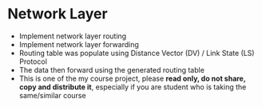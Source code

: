 # Network Layer
* Implement network layer routing 
* Implement network layer forwarding
* Routing table was populate using Distance Vector (DV) / Link State (LS) Protocol
* The data then forward using the generated routing table
* This is one of the my course project, please **read only, do not share, copy and distribute it**, especially if you are student who is taking the same/similar course 


